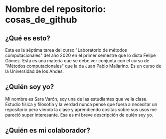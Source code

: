 # Nombre del repositorio: cosas_de_github
## ¿Qué es esto?
Esta es la séptima tarea del curso "Laboratorio de métodos computacionales" del año 2020 en el primer semestre que lo dicta Felipe Gómez. Esta es una materia que se debe ver conjunta con el curso de "Métodos computacionales" que la da Juan Pablo Mallarino. Es un curso de la Universidad de los Andes.

## ¿Quién soy yo?
Mi nombre es Sara Varón, soy una de las estudiantes que ve la clase. Estudio física y filosofía y la verdad nunca pensé que fuera a necesitar un repositorio pero viendo la clase y aprendiendo cositas sobre sus usos me pareció super interesante. Esa es mi breve descripción de quién soy yo.

## ¿Quién es mi colaborador?

